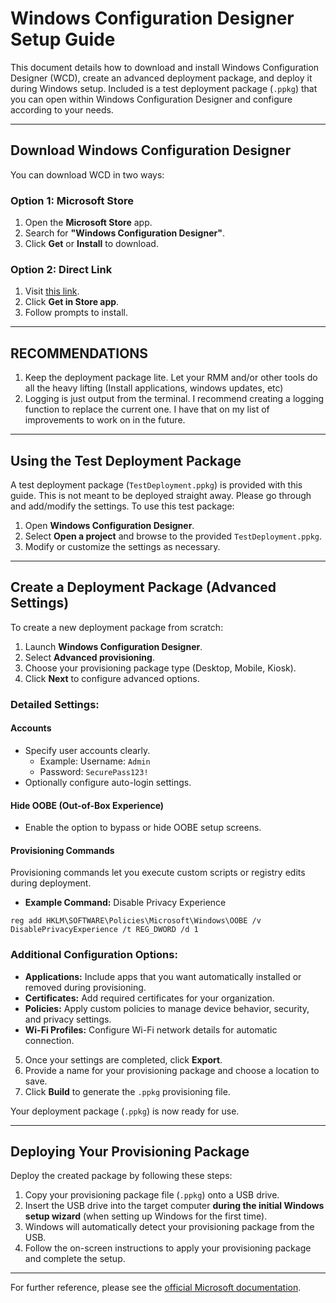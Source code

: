 # Windows Configuration Designer Setup Guide

This document details how to download and install Windows Configuration Designer (WCD), create an advanced deployment package, and deploy it during Windows setup. Included is a test deployment package (`.ppkg`) that you can open within Windows Configuration Designer and configure according to your needs.

---

## Download Windows Configuration Designer

You can download WCD in two ways:

### Option 1: Microsoft Store
1. Open the **Microsoft Store** app.
2. Search for **"Windows Configuration Designer"**.
3. Click **Get** or **Install** to download.

### Option 2: Direct Link
1. Visit [this link](https://apps.microsoft.com/detail/9NBLGGH4TX22?hl=en-us&gl=US&ocid=pdpshare).
2. Click **Get in Store app**.
3. Follow prompts to install.

---

## RECOMMENDATIONS

1. Keep the deployment package lite. Let your RMM and/or other tools do all the heavy lifting (Install applications, windows updates, etc)
2. Logging is just output from the terminal. I recommend creating a logging function to replace the current one. I have that on my list of improvements to work on in the future.

---

## Using the Test Deployment Package

A test deployment package (`TestDeployment.ppkg`) is provided with this guide. This is not meant to be deployed straight away. Please go through and add/modify the settings. To use this test package:

1. Open **Windows Configuration Designer**.
2. Select **Open a project** and browse to the provided `TestDeployment.ppkg`.
3. Modify or customize the settings as necessary.

---

## Create a Deployment Package (Advanced Settings)

To create a new deployment package from scratch:

1. Launch **Windows Configuration Designer**.
2. Select **Advanced provisioning**.
3. Choose your provisioning package type (Desktop, Mobile, Kiosk).
4. Click **Next** to configure advanced options.

### Detailed Settings:

#### Accounts
- Specify user accounts clearly.
  - Example: Username: `Admin`
  - Password: `SecurePass123!`
- Optionally configure auto-login settings.

#### Hide OOBE (Out-of-Box Experience)
- Enable the option to bypass or hide OOBE setup screens.

#### Provisioning Commands
Provisioning commands let you execute custom scripts or registry edits during deployment.

- **Example Command:** Disable Privacy Experience

```batch
reg add HKLM\SOFTWARE\Policies\Microsoft\Windows\OOBE /v DisablePrivacyExperience /t REG_DWORD /d 1
```

### Additional Configuration Options:

- **Applications:** Include apps that you want automatically installed or removed during provisioning.
- **Certificates:** Add required certificates for your organization.
- **Policies:** Apply custom policies to manage device behavior, security, and privacy settings.
- **Wi-Fi Profiles:** Configure Wi-Fi network details for automatic connection.

5. Once your settings are completed, click **Export**.
6. Provide a name for your provisioning package and choose a location to save.
7. Click **Build** to generate the `.ppkg` provisioning file.

Your deployment package (`.ppkg`) is now ready for use.

---

## Deploying Your Provisioning Package

Deploy the created package by following these steps:

1. Copy your provisioning package file (`.ppkg`) onto a USB drive.
2. Insert the USB drive into the target computer **during the initial Windows setup wizard** (when setting up Windows for the first time).
3. Windows will automatically detect your provisioning package from the USB.
4. Follow the on-screen instructions to apply your provisioning package and complete the setup.

---

For further reference, please see the [official Microsoft documentation](https://docs.microsoft.com/windows/configuration/provisioning-packages/provisioning-packages).

